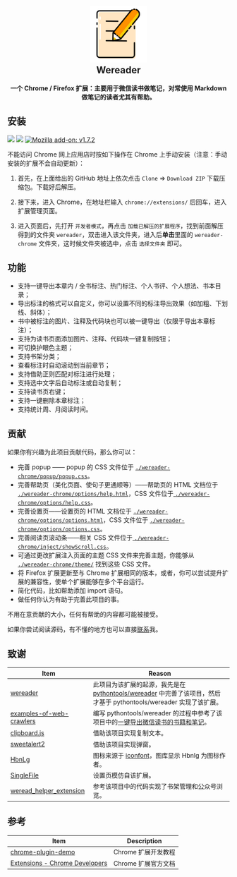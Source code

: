 <h2 align="center"><img src="res/README/icon128.png" height="128"><br>Wereader</h2>

<p align="center"><strong>一个 Chrome / Firefox 扩展：主要用于微信读书做笔记，对常使用 Markdown 做笔记的读者尤其有帮助。</strong></p>

## 安装
<!-- (?<=store-v|Edge%20Add--ons-v)(\d{1,2}\.\d{1,2}\.\d{1,2}) for match version -->
[![](https://img.shields.io/badge/Chrome%20Web%20Store-v2.18.1-brightgreen)](https://chrome.google.com/webstore/detail/%E5%BE%AE%E4%BF%A1%E8%AF%BB%E4%B9%A6%E7%AC%94%E8%AE%B0%E5%8A%A9%E6%89%8B/cmlenojlebcodibpdhmklglnbaghpdcg?hl=zh-CN) [![](https://img.shields.io/badge/Edge%20Add--ons-v2.18.1-brightgreen)](https://microsoftedge.microsoft.com/addons/detail/%E5%BE%AE%E4%BF%A1%E8%AF%BB%E4%B9%A6%E7%AC%94%E8%AE%B0%E5%8A%A9%E6%89%8B/iblnlnnpkbhnempmcbioeholmemingmo) [![Mozilla add\-on: v1\.7\.2](https://img.shields.io/badge/Mozilla%20Add--ons-v1.7.2-brightgreen)](https://addons.mozilla.org/zh-CN/firefox/addon/%E5%BE%AE%E4%BF%A1%E8%AF%BB%E4%B9%A6%E7%AC%94%E8%AE%B0%E5%8A%A9%E6%89%8B/)

不能访问 Chrome 网上应用店时按如下操作在 Chrome 上手动安装（注意：手动安装的扩展不会自动更新）：

1. 首先，在上面给出的 GitHub 地址上依次点击 `Clone` => `Download ZIP` 下载压缩包。下载好后解压。

2. 接下来，进入 Chrome，在地址栏输入 `chrome://extensions/` 后回车，进入扩展管理页面。

3. 进入页面后，先打开 `开发者模式`，再点击 `加载已解压的扩展程序`，找到前面解压得到的文件夹 `wereader`，双击进入该文件夹，进入后**单击**里面的 `wereader-chrome` 文件夹，这时候文件夹被选中，点击 `选择文件夹` 即可。

## 功能

- 支持一键导出本章内 / 全书标注、热门标注、个人书评、个人想法、书本目录；
- 导出标注的格式可以自定义，你可以设置不同的标注导出效果（如加粗、下划线、斜体）；
- 书中被标注的图片、注释及代码块也可以被一键导出（仅限于导出本章标注）；
- 支持为读书页面添加图片、注释、代码块一键复制按钮；
- 可切换护眼色主题；
- 支持书架分类；
- 查看标注时自动滚动到当前章节；
- 支持借助正则匹配对标注进行处理；
- 支持选中文字后自动标注或自动复制；
- 支持读书页右键；
- 支持一键删除本章标注；
- 支持统计周、月阅读时间。

## 贡献

如果你有兴趣为此项目贡献代码，那么你可以：

- 完善 popup —— popup 的 CSS 文件位于 [`./wereader-chrome/popup/popup.css`](https://github.com/Higurashi-kagome/wereader/blob/master/wereader-chrome/popup/popup.css)。
- 完善帮助页（美化页面、使句子更通顺等）——帮助页的 HTML 文档位于 [`./wereader-chrome/options/help.html`](https://github.com/Higurashi-kagome/wereader/blob/master/wereader-chrome/options/help.html)，CSS 文件位于[ `./wereader-chrome/options/help.css`](https://github.com/Higurashi-kagome/wereader/blob/master/wereader-chrome/options/help.css)。
- 完善设置页——设置页的 HTML 文档位于 [`./wereader-chrome/options/options.html`](https://github.com/Higurashi-kagome/wereader/blob/master/wereader-chrome/options/options.html)，CSS 文件位于 [`./wereader-chrome/options/options.css`](https://github.com/Higurashi-kagome/wereader/blob/master/wereader-chrome/options/options.css)。
- 完善阅读页滚动条——相关 CSS 文件位于[ `./wereader-chrome/inject/showScroll.css`](https://github.com/Higurashi-kagome/wereader/blob/master/wereader-chrome/inject/showScroll.css)。
- 可通过更改扩展注入页面的主题 CSS 文件来完善主题，你能够从 [`./wereader-chrome/theme/`](https://github.com/Higurashi-kagome/wereader/tree/master/wereader-chrome/theme) 找到这些 CSS 文件。
- 将 Firefox 扩展更新至与 Chrome 扩展相同的版本，或者，你可以尝试提升扩展的兼容性，使单个扩展能够在多个平台运行。
- 简化代码，比如帮助添加 import 语句。
- 做任何你认为有助于完善此项目的事。

不用在意贡献的大小，任何有帮助的内容都可能被接受。

如果你尝试阅读源码，有不懂的地方也可以直接[联系](mailto:higurashi-kagome@qq.com)我。

## 致谢

| Item                                                         | Reason                                                       |
| ------------------------------------------------------------ | ------------------------------------------------------------ |
| [wereader](https://github.com/arry-lee/wereader)             | 此项目为该扩展的起源，我先是在 [pythontools/wereader](https://github.com/liuhao326/pythontools/tree/master/wereader) 中完善了该项目，然后才基于 pythontools/wereader 实现了该扩展。 |
| [examples-of-web-crawlers](https://github.com/shengqiangzhang/examples-of-web-crawlers) | 编写 pythontools/wereader 的过程中参考了该项目中的[一键导出微信读书的书籍和笔记](https://github.com/shengqiangzhang/examples-of-web-crawlers/tree/master/12.%E4%B8%80%E9%94%AE%E5%AF%BC%E5%87%BA%E5%BE%AE%E4%BF%A1%E8%AF%BB%E4%B9%A6%E7%9A%84%E4%B9%A6%E7%B1%8D%E5%92%8C%E7%AC%94%E8%AE%B0)。 |
| [clipboard.js](https://github.com/zenorocha/clipboard.js)    | 借助该项目实现复制文本。                                     |
| [sweetalert2](https://github.com/sweetalert2/sweetalert2)    | 借助该项目实现弹窗。                                         |
| [HbnLg](https://www.iconfont.cn/user/detail?spm=a313x.7781069.1998910419.dcc7d6115&userViewType=collections&uid=4451423) | 图标来源于 [iconfont](https://www.iconfont.cn/collections/index?spm=a313x.7781069.1998910419.3)，图库显示 Hbnlg 为图标作者。 |
| [SingleFile](https://github.com/gildas-lormeau/SingleFile)   | 设置页模仿自该扩展。                                         |
| [weread_helper_extension](https://github.com/ellipse42/weread_helper_extension) | 参考该项目中的代码实现了书架管理和公众号浏览。               |

## 参考

| Item                                                                            | Description         |
| ------------------------------------------------------------                    | ------------------- |
| [chrome-plugin-demo](https://github.com/sxei/chrome-plugin-demo)                | Chrome 扩展开发教程   |
| [Extensions - Chrome Developers](https://developer.chrome.com/docs/extensions/) | Chrome 扩展官方文档   |

